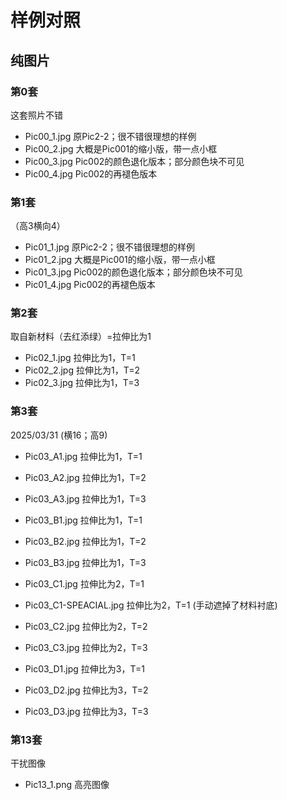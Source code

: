 # 样例对照

## 纯图片
### 第0套
这套照片不错
- Pic00_1.jpg    原Pic2-2；很不错很理想的样例
- Pic00_2.jpg    大概是Pic001的缩小版，带一点小框
- Pic00_3.jpg    Pic002的颜色退化版本；部分颜色块不可见
- Pic00_4.jpg    Pic002的再褪色版本

### 第1套
（高3横向4）
- Pic01_1.jpg    原Pic2-2；很不错很理想的样例
- Pic01_2.jpg    大概是Pic001的缩小版，带一点小框
- Pic01_3.jpg    Pic002的颜色退化版本；部分颜色块不可见
- Pic01_4.jpg    Pic002的再褪色版本

### 第2套
取自新材料（去红添绿）=拉伸比为1
- Pic02_1.jpg       拉伸比为1，T=1
- Pic02_2.jpg       拉伸比为1，T=2
- Pic02_3.jpg       拉伸比为1，T=3

### 第3套
2025/03/31
(横16；高9)
- Pic03_A1.jpg       拉伸比为1，T=1
- Pic03_A2.jpg       拉伸比为1，T=2
- Pic03_A3.jpg       拉伸比为1，T=3  

- Pic03_B1.jpg       拉伸比为1，T=1
- Pic03_B2.jpg       拉伸比为1，T=2
- Pic03_B3.jpg       拉伸比为1，T=3   

- Pic03_C1.jpg       拉伸比为2，T=1
- Pic03_C1-SPEACIAL.jpg       拉伸比为2，T=1    (手动遮掉了材料衬底)
- Pic03_C2.jpg       拉伸比为2，T=2
- Pic03_C3.jpg       拉伸比为2，T=3   

- Pic03_D1.jpg       拉伸比为3，T=1
- Pic03_D2.jpg       拉伸比为3，T=2
- Pic03_D3.jpg       拉伸比为3，T=3   

### 第13套
干扰图像
- Pic13_1.png       高亮图像